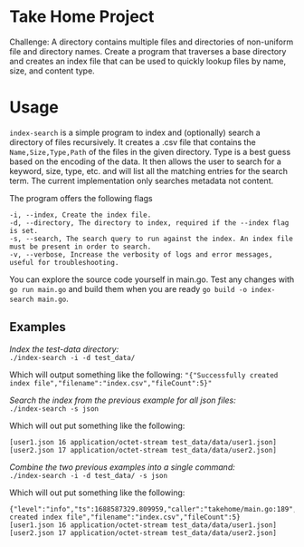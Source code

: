 # Take Home Project

Challenge: A directory contains multiple files and directories of non-uniform file and directory names. Create a program that traverses a base directory and creates an index file that can be used to quickly lookup files by name, size, and content type.

# Usage

`index-search` is a simple program to index and (optionally) search a directory of files recursively. It creates a .csv file that contains the `Name,Size,Type,Path` of the files in the given directory. Type is a best guess based on the encoding of the data. It then allows the user to search for a keyword, size, type, etc. and will list all the matching entries for the search term. The current implementation only searches metadata not content.

The program offers the following flags

```
-i, --index, Create the index file. 
-d, --directory, The directory to index, required if the --index flag is set. 
-s, --search, The search query to run against the index. An index file must be present in order to search. 
-v, --verbose, Increase the verbosity of logs and error messages, useful for troubleshooting.
```

You can explore the source code yourself in main.go. Test any changes with `go run main.go` and build them when you are ready `go build -o index-search main.go`.

## **Examples**

*Index the test-data directory:* <br>
`./index-search -i -d test_data/`

Which will output something like the following: `"{"Successfully created index file","filename":"index.csv","fileCount":5}"` <br>

*Search the index from the previous example for all json files:* <br>
`./index-search -s json` <br>

Which will out put something like the following: <br>
```
[user1.json 16 application/octet-stream test_data/data/user1.json]
[user2.json 17 application/octet-stream test_data/data/user2.json]
```

*Combine the two previous examples into a single command:* <br>
`./index-search -i -d test_data/ -s json`

Which will out put something like the following: <br>
```
{"level":"info","ts":1688587329.809959,"caller":"takehome/main.go:189","msg":"Successfully created index file","filename":"index.csv","fileCount":5}
[user1.json 16 application/octet-stream test_data/data/user1.json]
[user2.json 17 application/octet-stream test_data/data/user2.json]
```
